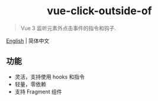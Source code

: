 <h1 align="center">vue-click-outside-of</h1>

> Vue 3 监听元素外点击事件的指令和钩子.

[English](https://github.com/credred/vue-click-outside-of/blob/main/README.md) | 简体中文

## 功能

- 灵活，支持使用 hooks 和指令
- 轻量，零依赖
- 支持 Fragment 组件

